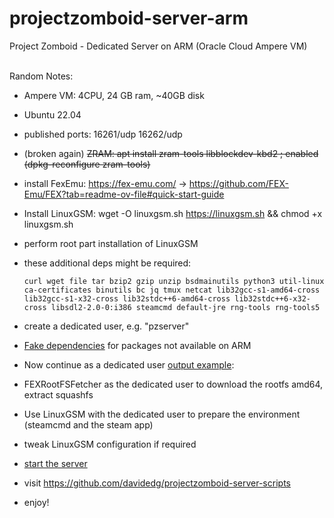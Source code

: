 # projectzomboid-server-arm
Project Zomboid - Dedicated Server on ARM (Oracle Cloud Ampere VM)

\
Random Notes:
- Ampere VM: 4CPU, 24 GB ram, ~40GB disk
- Ubuntu 22.04
- published ports: 16261/udp 16262/udp
- (broken again)  ~~ZRAM: apt install zram-tools libblockdev-kbd2 ; enabled (dpkg-reconfigure zram-tools)~~
- install FexEmu: https://fex-emu.com/ -> https://github.com/FEX-Emu/FEX?tab=readme-ov-file#quick-start-guide
- Install LinuxGSM: wget -O linuxgsm.sh https://linuxgsm.sh && chmod +x linuxgsm.sh
- perform root part installation of LinuxGSM
- these additional deps might be required:

      curl wget file tar bzip2 gzip unzip bsdmainutils python3 util-linux ca-certificates binutils bc jq tmux netcat lib32gcc-s1-amd64-cross lib32gcc-s1-x32-cross lib32stdc++6-amd64-cross lib32stdc++6-x32-cross libsdl2-2.0-0:i386 steamcmd default-jre rng-tools rng-tools5
- create a dedicated user, e.g. "pzserver"
- [Fake dependencies](./fake_deps.md) for packages not available on ARM
- Now continue as a dedicated user [output example](./as-user.txt):
- FEXRootFSFetcher as the dedicated user to download the rootfs amd64, extract squashfs 
- Use LinuxGSM with the dedicated user to prepare the environment (steamcmd and the steam app)
- tweak LinuxGSM configuration if required
- [start the server](./as-user.txt#L711)
- visit https://github.com/davidedg/projectzomboid-server-scripts
- enjoy!
